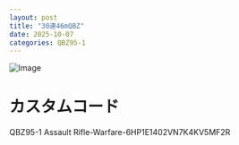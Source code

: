 ```yaml
---
layout: post
title: "30連46mQBZ"
date: 2025-10-07
categories: QBZ95-1
---
```


![Image](https://github.com/user-attachments/assets/c5c3ab94-6b46-4eef-b21a-eb4870811cbf)

# カスタムコード

QBZ95-1 Assault Rifle-Warfare-6HP1E1402VN7K4KV5MF2R
